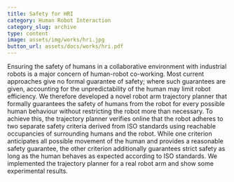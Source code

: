 ```yaml
---
title: Safety for HRI
category: Human Robot Interaction
category_slug: archive
type: content
image: assets/img/works/hri.jpg
button_url: assets/docs/works/hri.pdf
---
```


Ensuring the safety of humans in a collaborative environment with industrial robots is a major concern of human-robot co-working. Most current approaches give no formal guarantee of safety; where such guarantees are given, accounting for the unpredictability of the human may limit robot efficiency. We therefore developed a novel robot arm trajectory planner that formally guarantees the safety of humans from the robot for every possible human behaviour without restricting the robot more than necessary. To achieve this, the trajectory planner verifies online that the robot adheres to two separate safety criteria derived from ISO standards using reachable occupancies of surrounding humans and the robot. While one criterion anticipates all possible movement of the human and provides a reasonable safety guarantee, the other criterion additionally guarantees strict safety as long as the human behaves as expected according to ISO standards. We implemented the trajectory planner for a real robot arm and show some experimental results.